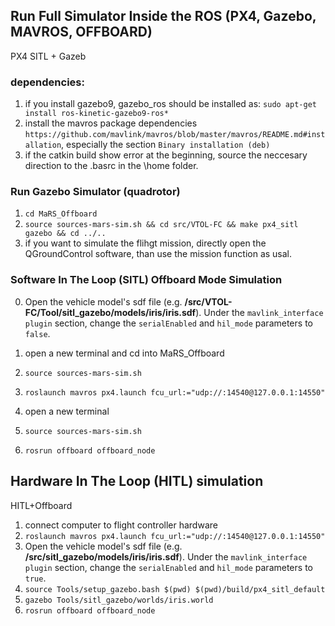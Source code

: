 ## Run Full Simulator Inside the ROS (PX4, Gazebo, MAVROS, OFFBOARD)
PX4 SITL + Gazeb
### dependencies:
1. if you install gazebo9, gazebo_ros should be installed as: `sudo apt-get install ros-kinetic-gazebo9-ros*`
2. install the mavros package dependencies `https://github.com/mavlink/mavros/blob/master/mavros/README.md#installation`, especially the section `Binary installation (deb)`
3. if the catkin build show error at the beginning, source the neccesary direction to the .basrc in the \home folder.

### Run Gazebo Simulator (quadrotor)
1. `cd MaRS_Offboard`
2. `source sources-mars-sim.sh && cd src/VTOL-FC && make px4_sitl gazebo && cd ../..`
4. if you want to simulate the flihgt mission, directly open the QGroundControl software, than use the mission function as usal.

### Software In The Loop (SITL) Offboard Mode Simulation 
0. Open the vehicle model's sdf file (e.g. **/src/VTOL-FC/Tool/sitl_gazebo/models/iris/iris.sdf**).
Under the `mavlink_interface plugin` section, change the `serialEnabled` and `hil_mode` parameters to `false`.

1. open a new terminal and cd into MaRS_Offboard
2. `source sources-mars-sim.sh`
3. `roslaunch mavros px4.launch fcu_url:="udp://:14540@127.0.0.1:14550"`
4. open a new terminal
5. `source sources-mars-sim.sh`
6. `rosrun offboard offboard_node`

## Hardware In The Loop (HITL) simulation
HITL+Offboard

1. connect computer to flight controller hardware
2. `roslaunch mavros px4.launch fcu_url:="udp://:14540@127.0.0.1:14550"`
3. Open the vehicle model's sdf file (e.g. **/src/sitl_gazebo/models/iris/iris.sdf**).
Under the `mavlink_interface plugin` section, change the `serialEnabled` and `hil_mode` parameters to `true`.
4. `source Tools/setup_gazebo.bash $(pwd) $(pwd)/build/px4_sitl_default`
5. `gazebo Tools/sitl_gazebo/worlds/iris.world`
6. `rosrun offboard offboard_node`



